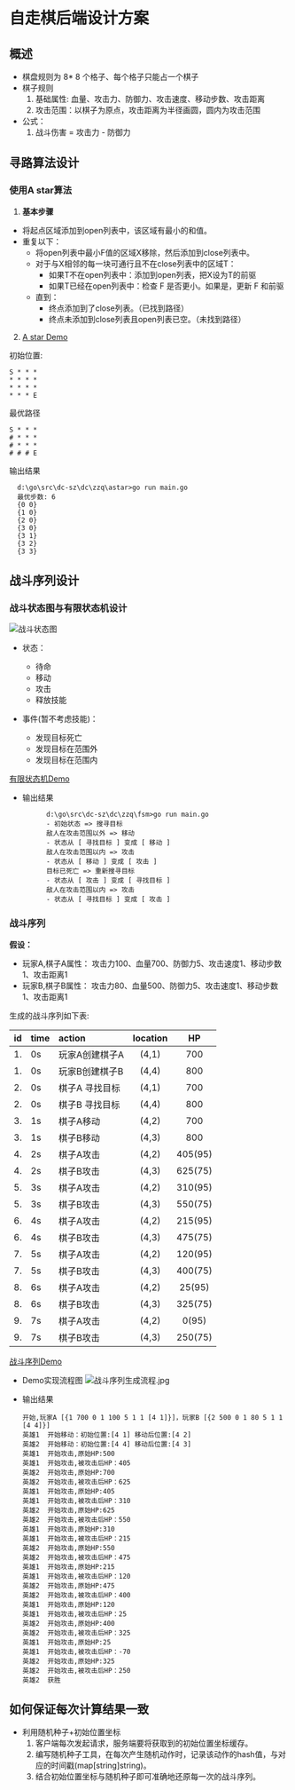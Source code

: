 # 自走棋后端设计方案

## 概述
- 棋盘规则为 8* 8 个格子、每个格子只能占一个棋子
- 棋子规则
  1. 基础属性: 血量、攻击力、防御力、攻击速度、移动步数、攻击距离
  2. 攻击范围：以棋子为原点，攻击距离为半径画圆，圆内为攻击范围
- 公式：
  1. 战斗伤害 = 攻击力 - 防御力  

## 寻路算法设计
###  使用A star算法
1. **基本步骤**
- 将起点区域添加到open列表中，该区域有最小的和值。
- 重复以下：
    - 将open列表中最小F值的区域X移除，然后添加到close列表中。
    - 对于与X相邻的每一块可通行且不在close列表中的区域T：
        - 如果T不在open列表中：添加到open列表，把X设为T的前驱
        - 如果T已经在open列表中：检查 F 是否更小。如果是，更新 F 和前驱
  - 直到：
      - 终点添加到了close列表。（已找到路径）
      - 终点未添加到close列表且open列表已空。（未找到路径）

 2. [A star Demo](astar/main.go)
 
 初始位置: 
 ```
S * * *
* * * *
* * * *
* * * E
```

最优路径
 ```
S * * *
# * * *
# * * *
# # # E
```
输出结果
      
      d:\go\src\dc-sz\dc\zzq\astar>go run main.go
      最优步数: 6
      {0 0}
      {1 0}
      {2 0}
      {3 0}
      {3 1}
      {3 2}
      {3 3}


## 战斗序列设计

### 战斗状态图与有限状态机设计

![战斗状态图](https://github.com/CidyChou/Markdown/blob/master/Res/%E7%8A%B6%E6%80%81%E5%9B%BE.jpg?raw=true)

- 状态：
    - 待命
    - 移动
    - 攻击
    - 释放技能

- 事件(暂不考虑技能)：
    - 发现目标死亡
    - 发现目标在范围外
    - 发现目标在范围内

 [有限状态机Demo](fsm/main.go)

- 输出结果
            
            d:\go\src\dc-sz\dc\zzq\fsm>go run main.go
            - 初始状态 => 搜寻目标
            敌人在攻击范围以外 => 移动
            - 状态从 [ 寻找目标 ] 变成 [ 移动 ]
            敌人在攻击范围以内 => 攻击
            - 状态从 [ 移动 ] 变成 [ 攻击 ]
            目标已死亡 => 重新搜寻目标
            - 状态从 [ 攻击 ] 变成 [ 寻找目标 ]
            敌人在攻击范围以内 => 攻击
            - 状态从 [ 寻找目标 ] 变成 [ 攻击 ]  
          

### 战斗序列

**假设：**
- 玩家A,棋子A属性： 攻击力100、血量700、防御力5、攻击速度1、移动步数1、攻击距离1
- 玩家B,棋子B属性： 攻击力80、血量500、防御力5、攻击速度1、移动步数1、攻击距离1

生成的战斗序列如下表:

| id | time | action | location | HP
| ----- | :-------- | :--------- | :------: | :------: |
|1. | 0s  |  玩家A创建棋子A  |(4,1)| 700 |
|1. | 0s  |  玩家B创建棋子B  |(4,4)| 800 |
|2. | 0s  |  棋子A 寻找目标  |(4,1)| 700 |
|2. | 0s  |  棋子B 寻找目标  |(4,4)| 800 |
|3. | 1s  |  棋子A移动       | (4,2) | 700|
|3. | 1s  |  棋子B移动       | (4,3) | 800|
|4. | 2s  |  棋子A攻击       | (4,2) | 405(95) |
|4. | 2s  |  棋子B攻击       | (4,3) | 625(75)|
|5. | 3s  |  棋子A攻击       | (4,2) | 310(95) |
|5. | 3s  |  棋子B攻击       | (4,3) | 550(75)|
|6. | 4s  |  棋子A攻击       | (4,2) | 215(95) |
|6. | 4s  |  棋子B攻击       | (4,3) | 475(75)|
|7. | 5s  |  棋子A攻击       | (4,2) | 120(95) |
|7. | 5s  |  棋子B攻击       | (4,3) | 400(75)|
|8. | 6s  |  棋子A攻击       | (4,2) | 25(95) |
|8. | 6s  |  棋子B攻击       | (4,3) | 325(75)|
|9. | 7s  |  棋子A攻击       | (4,2) | 0(95) |
|9. | 7s  |  棋子B攻击       | (4,3) | 250(75)|

[战斗序列Demo](battle/main.go)

- Demo实现流程图
![战斗序列生成流程.jpg](https://github.com/CidyChou/Markdown/blob/master/Res/%E6%88%98%E6%96%97%E5%BA%8F%E5%88%97%E7%94%9F%E6%88%90%E6%B5%81%E7%A8%8B.jpg?raw=true)

- 输出结果


      开始,玩家A [{1 700 0 1 100 5 1 1 [4 1]}]，玩家B [{2 500 0 1 80 5 1 1 [4 4]}]
      英雄1  开始移动：初始位置:[4 1] 移动后位置:[4 2]
      英雄2  开始移动：初始位置:[4 4] 移动后位置:[4 3]
      英雄1  开始攻击,原始HP:500
      英雄1  开始攻击,被攻击后HP：405
      英雄2  开始攻击,原始HP:700
      英雄2  开始攻击,被攻击后HP：625
      英雄1  开始攻击,原始HP:405
      英雄1  开始攻击,被攻击后HP：310
      英雄2  开始攻击,原始HP:625
      英雄2  开始攻击,被攻击后HP：550
      英雄1  开始攻击,原始HP:310
      英雄1  开始攻击,被攻击后HP：215
      英雄2  开始攻击,原始HP:550
      英雄2  开始攻击,被攻击后HP：475
      英雄1  开始攻击,原始HP:215
      英雄1  开始攻击,被攻击后HP：120
      英雄2  开始攻击,原始HP:475
      英雄2  开始攻击,被攻击后HP：400
      英雄1  开始攻击,原始HP:120
      英雄1  开始攻击,被攻击后HP：25
      英雄2  开始攻击,原始HP:400
      英雄2  开始攻击,被攻击后HP：325
      英雄1  开始攻击,原始HP:25
      英雄1  开始攻击,被攻击后HP：-70
      英雄2  开始攻击,原始HP:325
      英雄2  开始攻击,被攻击后HP：250
      英雄2  获胜

## 如何保证每次计算结果一致
 - 利用随机种子+初始位置坐标
    1. 客户端每次发起请求，服务端要将获取到的初始位置坐标缓存。
    2. 编写随机种子工具，在每次产生随机动作时，记录该动作的hash值，与对应的时间戳(map[string]string)。
    3. 结合初始位置坐标与随机种子即可准确地还原每一次的战斗序列。
 
